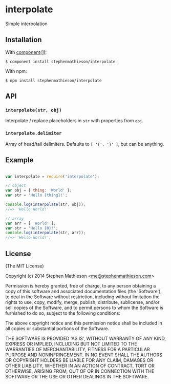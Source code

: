 
# interpolate

  Simple interpolation

## Installation

  With [component(1)](http://component.io):

    $ component install stephenmathieson/interpolate

  With npm:

    $ npm install stephenmathieson/interpolate

## API

### `interpolate(str, obj)`

  Interpolate / replace placeholders in `str` with properties from `obj`.

### `interpolate.delimiter`

  Array of head/tail delimiters.  Defaults to `[ '{', '}' ]`, but can be anything.

## Example

```js

var interpolate = require('interpolate');

// object
var obj = { thing: 'World' };
var str = 'Hello {thing}!';

console.log(interpolate(str, obj));
//=> 'Hello World!'

// array
var arr = [ 'World' ];
var str = 'Hello {0}!';
console.log(interpolate(str, arr));
//=> 'Hello World!';

```

## License 

(The MIT License)

Copyright (c) 2014 Stephen Mathieson &lt;me@stephenmathieson.com&gt;

Permission is hereby granted, free of charge, to any person obtaining
a copy of this software and associated documentation files (the
'Software'), to deal in the Software without restriction, including
without limitation the rights to use, copy, modify, merge, publish,
distribute, sublicense, and/or sell copies of the Software, and to
permit persons to whom the Software is furnished to do so, subject to
the following conditions:

The above copyright notice and this permission notice shall be
included in all copies or substantial portions of the Software.

THE SOFTWARE IS PROVIDED 'AS IS', WITHOUT WARRANTY OF ANY KIND,
EXPRESS OR IMPLIED, INCLUDING BUT NOT LIMITED TO THE WARRANTIES OF
MERCHANTABILITY, FITNESS FOR A PARTICULAR PURPOSE AND NONINFRINGEMENT.
IN NO EVENT SHALL THE AUTHORS OR COPYRIGHT HOLDERS BE LIABLE FOR ANY
CLAIM, DAMAGES OR OTHER LIABILITY, WHETHER IN AN ACTION OF CONTRACT,
TORT OR OTHERWISE, ARISING FROM, OUT OF OR IN CONNECTION WITH THE
SOFTWARE OR THE USE OR OTHER DEALINGS IN THE SOFTWARE.